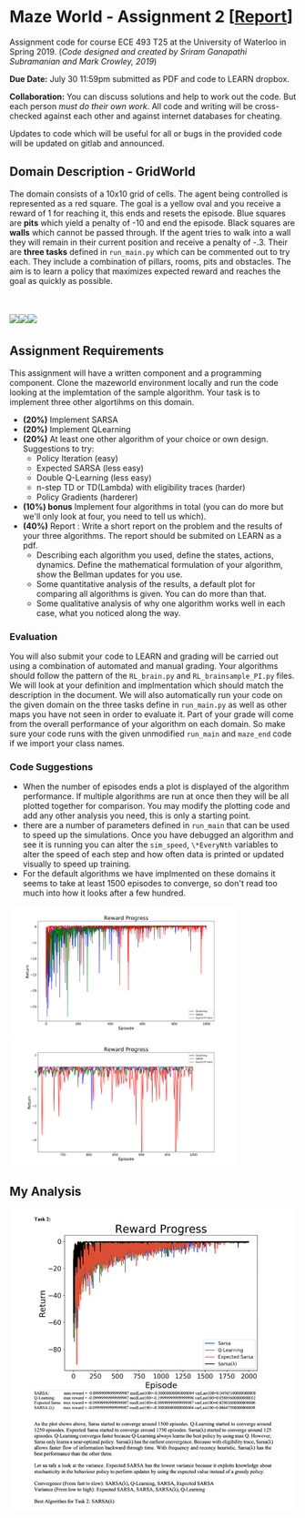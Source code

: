 # Maze World - Assignment 2 [[Report](https://github.com/DavidMouse1118/Reinforcement-Learning-Maze-World/blob/master/report.pdf)]
Assignment code for course ECE 493 T25 at the University of Waterloo in Spring 2019.
(*Code designed and created by Sriram Ganapathi Subramanian and Mark Crowley, 2019*)

**Due Date:** July 30 11:59pm submitted as PDF and code to LEARN dropbox.

**Collaboration:** You can discuss solutions and help to work out the code. But each person *must do their own work*. All code and writing will be cross-checked against each other and against internet databases for cheating. 

Updates to code which will be useful for all or bugs in the provided code will be updated on gitlab and announced.

## Domain Description - GridWorld
The domain consists of a 10x10 grid of cells. The agent being controlled is represented as a red square. The goal is a yellow oval and you receive a reward of 1 for reaching it, this ends and resets the episode.
Blue squares are **pits** which yield a penalty of -10 and end the episode. 
Black squares are **walls** which cannot be passed through. If the agent tries to walk into a wall they will remain in their current position and receive a penalty of -.3.
Their are **three tasks** defined in `run_main.py` which can be commented out to try each. They include a combination of pillars, rooms, pits and obstacles. The aim is to learn a policy that maximizes expected reward and reaches the goal as quickly as possible.

# <img src="task1.png" width="300"/><img src="task2.png" width="300"/><img src="task3.png" width="300"/>

## Assignment Requirements

This assignment will have a written component and a programming component.
Clone the mazeworld environment locally and run the code looking at the implemtation of the sample algorithm.
Your task is to implement three other algortihms on this domain.
- **(20%)** Implement SARSA
- **(20%)** Implement QLearning
- **(20%)** At least one other algorithm of your choice or own design. 
Suggestions to try:
    - Policy Iteration (easy)
    - Expected SARSA (less easy)
    - Double Q-Learning (less easy)
    - n-step TD or TD(Lambda) with eligibility traces (harder)
    - Policy Gradients (harderer)
- **(10%) bonus** Implement four algorithms in total (you can do more but we'll only look at four, you need to tell us which).
- **(40%)** Report : Write a short report on the problem and the results of your three algorithms. The report should be submited on LEARN as a pdf. 
    - Describing each algorithm you used, define the states, actions, dynamics. Define the mathematical formulation of your algorithm, show the Bellman updates for you use.
    - Some quantitative analysis of the results, a default plot for comparing all algorithms is given. You can do more than that.
    - Some qualitative analysis of why one algorithm works well in each case, what you noticed along the way.


### Evaluation
You will also submit your code to LEARN and grading will be carried out using a combination of automated and manual grading.
Your algorithms should follow the pattern of the `RL_brain.py` and `RL_brainsample_PI.py` files.
We will look at your definition and implmentation which should match the description in the document.
We will also automatically run your code on the given domain on the three tasks define in `run_main.py` as well as other maps you have not seen in order to evaluate it. 
Part of your grade will come from the overall performance of your algorithm on each domain.
So make sure your code runs with the given unmodified `run_main` and `maze_end` code if we import your class names.


### Code Suggestions
- When the number of episodes ends a plot is displayed of the algorithm performance. If multiple algorithms are run at once then they will be all plotted together for comparison. You may modify the plotting code and add any other analysis you need, this is only a starting point.
- there are a number of parameters defined in `run_main` that can be used to speed up the simulations. Once you have debugged an algorithm and see it is running you can alter the `sim_speed`, `\*EveryNth` variables to alter the speed of each step and how often data is printed or updated visually to speed up training. 
- For the default algorithms we have implmented on these domains it seems to take at least 1500 episodes to converge, so don't read too much into how it looks after a few hundred.

<img src="plot.png" width="400"/><img src="plotzoom.png" width="400"/>

## My Analysis
![](analysis.png)
